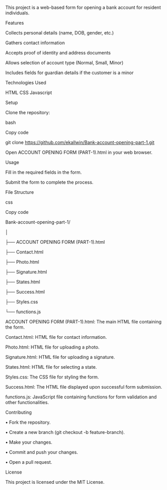 This project is a web-based form for opening a bank account for resident individuals.

Features

Collects personal details (name, DOB, gender, etc.)

Gathers contact information

Accepts proof of identity and address documents

Allows selection of account type (Normal, Small, Minor)

Includes fields for guardian details if the customer is a minor

Technologies Used

HTML CSS Javascript

Setup

Clone the repository:

bash

Copy code

git clone https://github.com/ekallwin/Bank-account-opening-part-1.git

Open ACCOUNT OPENING FORM (PART-1).html in your web browser.

Usage

Fill in the required fields in the form.

Submit the form to complete the process.

File Structure

css

Copy code

Bank-account-opening-part-1/

│

├── ACCOUNT OPENING FORM (PART-1).html

├── Contact.html

├── Photo.html

├── Signature.html

├── States.html

├── Success.html

├── Styles.css

└── functions.js

ACCOUNT OPENING FORM (PART-1).html: The main HTML file containing the form.

Contact.html: HTML file for contact information.

Photo.html: HTML file for uploading a photo.

Signature.html: HTML file for uploading a signature.

States.html: HTML file for selecting a state.

Styles.css: The CSS file for styling the form.

Success.html: The HTML file displayed upon successful form submission.

functions.js: JavaScript file containing functions for form validation and other functionalities.

Contributing

• Fork the repository.

• Create a new branch (git checkout -b feature-branch).

• Make your changes.

• Commit and push your changes.

• Open a pull request.

License

This project is licensed under the MIT License.
